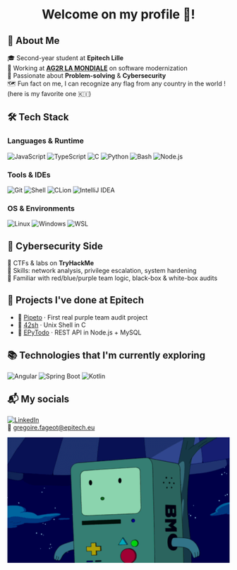 <h1 align="center">Welcome on my profile 🌷!</h1>


## 🚀 About Me

🎓 Second-year student at **Epitech Lille**  
💼 Working at **[AG2R LA MONDIALE](https://www.ag2rlamondiale.fr/)** on software modernization  
🧠 Passionate about **Problem-solving** & **Cybersecurity** <br>
🗺️ Fun fact on me, I can recognize any flag from any country in the world ! (here is my favorite one 🇰🇮)

## 🛠️ Tech Stack

### Languages & Runtime
![JavaScript](https://img.shields.io/badge/JS-F7DF1E?style=flat&logo=javascript&logoColor=black)
![TypeScript](https://img.shields.io/badge/TS-3178C6?style=flat&logo=typescript&logoColor=white)
![C](https://img.shields.io/badge/C-00599C?style=flat&logo=c&logoColor=white)
![Python](https://img.shields.io/badge/Python-3776AB?style=flat&logo=python&logoColor=white)
![Bash](https://img.shields.io/badge/Bash-121011?style=flat&logo=gnubash&logoColor=white)
![Node.js](https://img.shields.io/badge/Node.js-339933?style=flat&logo=node.js&logoColor=white)

### Tools & IDEs
![Git](https://img.shields.io/badge/Git-F05032?style=flat&logo=git&logoColor=white)
![Shell](https://img.shields.io/badge/Shell-4EAA25?style=flat&logo=gnu-bash&logoColor=white)
![CLion](https://img.shields.io/badge/CLion-000000?style=flat&logo=clion&logoColor=white)
![IntelliJ IDEA](https://img.shields.io/badge/IntelliJ-000000?style=flat&logo=intellijidea&logoColor=white)

### OS & Environments  
![Linux](https://img.shields.io/badge/Linux-FCC624?style=flat&logo=linux&logoColor=black)
![Windows](https://img.shields.io/badge/Windows-0078D6?style=flat&logo=windows&logoColor=white)
![WSL](https://img.shields.io/badge/WSL-008080?style=flat)

## 🔐 Cybersecurity Side

🎯 CTFs & labs on **TryHackMe**  
🔎 Skills: network analysis, privilege escalation, system hardening
<br>
🧠 Familiar with red/blue/purple team logic, black-box & white-box audits

## 📁 Projects I've done at Epitech

- 👾 [Pipeto](https://github.com/graigware/Pipeto-Project) · First real purple team audit project
- 🐚 [42sh](https://github.com/graigware/42sh-Project) · Unix Shell in C  
- 📌 [EPyTodo](https://github.com/graigware/EPyTodo-Project) · REST API in Node.js + MySQL  

## 📚 Technologies that I'm currently exploring

![Angular](https://img.shields.io/badge/Angular-DD0031?style=flat&logo=angular&logoColor=white)
![Spring Boot](https://img.shields.io/badge/Spring_Boot-6DB33F?style=flat&logo=spring-boot&logoColor=white)
![Kotlin](https://img.shields.io/badge/Kotlin-0095D5?style=flat&logo=kotlin&logoColor=white)

## 📬 My socials

[![LinkedIn](https://img.shields.io/badge/LinkedIn-blue?style=flat&logo=linkedin&logoColor=white)](https://www.linkedin.com/in/gregoire-fageot)
<br>
📧 gregoire.fageot@epitech.eu

<p align="center">
  <img src="assets/Happy-BMO.gif" width="900px" alt="BMO-gif">
</p>
